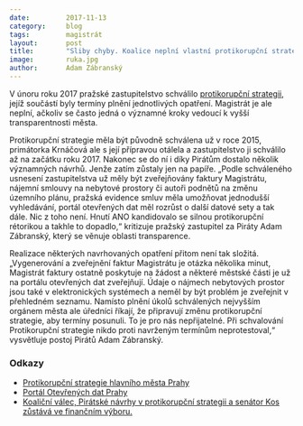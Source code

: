 ```yaml
---
date:         2017-11-13
category:     blog
tags:         magistrát
layout:       post
title:        "Sliby chyby. Koalice neplní vlastní protikorupční strategii"
image:        ruka.jpg
author:       Adam Zábranský
---
```

 
V únoru roku 2017 pražské zastupitelstvo schválilo [protikorupční strategii](https://a.pirati.cz/praha/pdf/protikorupcni-strategie.pdf), jejíž součástí byly termíny plnění jednotlivých opatření. Magistrát je ale neplní, ačkoliv se často jedná o významné kroky vedoucí k vyšší transparentnosti města.

Protikorupční strategie měla být původně schválena už v roce 2015, primátorka Krnáčová ale s její přípravou otálela a zastupitelstvo ji schválilo až na začátku roku 2017. Nakonec se do ní i díky Pirátům dostalo několik významných návrhů. Jenže zatím zůstaly jen na papíře. „Podle schváleného usnesení zastupitelstva už měly být zveřejňovány faktury Magistrátu, nájemní smlouvy na nebytové prostory či autoři podnětů na změnu územního plánu, pražská evidence smluv měla umožňovat jednodušší vyhledávání, portál otevřených dat měl rozrůst o další datové sety a tak dále. Nic z toho není. Hnutí ANO kandidovalo se silnou protikorupční rétorikou a takhle to dopadlo,“ kritizuje pražský zastupitel za Piráty Adam Zábranský, který se věnuje oblasti transparence.

Realizace některých navrhovaných opatření přitom není tak složitá. „Vygenerování a zveřejnění faktur Magistrátu je otázka několika minut, Magistrát faktury ostatně poskytuje na žádost a některé městské části je už na portálu otevřených dat zveřejňují. Údaje o nájmech nebytových prostor jsou také v elektronických systémech a neměl by být problém je zveřejnit v přehledném seznamu. Namísto plnění úkolů schválených nejvyšším orgánem města ale úředníci říkají, že připravují změnu protikorupční strategie, aby termíny posunuli. To je pro nás nepřijatelné. Při schvalování Protikorupční strategie nikdo proti navrženým termínům neprotestoval,“ vysvětluje postoj Pirátů Adam Zábranský.


### Odkazy 

* [Protikorupční strategie hlavního města Prahy](https://a.pirati.cz/praha/pdf/protikorupcni-strategie.pdf)
* [Portál Otevřených dat Prahy](http://opendata.praha.eu/)
* [Koaliční válec, Pirátské návrhy v protikorupční strategii a senátor Kos zůstává ve finančním výboru.](https://praha.pirati.cz/protikorupcni-strategie-schvalena.html)
